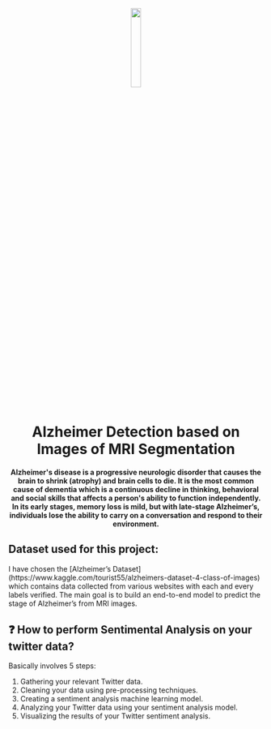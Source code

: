 <p align="center">
	<img src="https://user-images.githubusercontent.com/64346030/136689649-d8b746aa-3115-40ca-bbdb-9357344e2d11.png" width=20%/>
<h1 align="center">Alzheimer Detection based on Images of MRI Segmentation</h1>
<h4 align="center"> Alzheimer's disease is a progressive neurologic disorder that causes the brain to shrink (atrophy) and brain cells to die. It is the most common cause of dementia which is a continuous decline in thinking, behavioral and social skills that affects a person's ability to function independently.
In its early stages, memory loss is mild, but with late-stage Alzheimer’s, individuals lose the ability to carry on a conversation and respond to their environment.<h4>
</p>

## Dataset used for this project:
	
<p> I have chosen the [Alzheimer’s Dataset](https://www.kaggle.com/tourist55/alzheimers-dataset-4-class-of-images) which contains data collected from various websites with each and every labels verified. The main goal is to build an end-to-end model to predict the stage of Alzheimer’s from MRI images. </p>
	
## :question: How to perform Sentimental Analysis on your twitter data?

Basically involves 5 steps:

1. Gathering your relevant Twitter data.
2. Cleaning your data using pre-processing techniques.
3. Creating a sentiment analysis machine learning model.
4. Analyzing your Twitter data using your sentiment analysis model.
5. Visualizing the results of your Twitter sentiment analysis.
